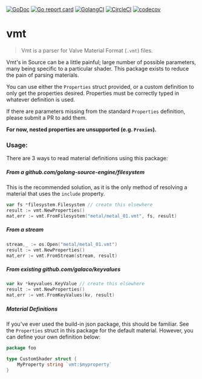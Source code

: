 [![GoDoc](https://godoc.org/github.com/golang-source-engine/vmt?status.svg)](https://godoc.org/github.com/golang-source-engine/vmt)
[![Go report card](https://goreportcard.com/badge/github.com/golang-source-engine/vmt)](https://goreportcard.com/badge/github.com/golang-source-engine/vmt)
[![GolangCI](https://golangci.com/badges/github.com/golang-source-engine/vmt.svg)](https://golangci.com)
[![CircleCI](https://circleci.com/gh/golang-source-engine/vmt/tree/master.svg?style=svg)](https://circleci.com/gh/golang-source-engine/vmt/tree/master)
[![codecov](https://codecov.io/gh/golang-source-engine/vmt/branch/master/graph/badge.svg)](https://codecov.io/gh/golang-source-engine/vmt)

# vmt

> Vmt is a parser for Valve Material Format (`.vmt`) files.

Vmt's in Source can be a little painful; large number of possible parameters, many being
specific to a particular shader. This package exists to reduce the pain of parsing materials.

You can use either the `Properties` struct provided, or a custom definition to only get the properties desired. Properties must
be correctly typed in whatever definition is used. 

If there are parameters missing from the standard `Properties` definition, please submit a PR to add them.


**For now, nested properties are unsupported (e.g. `Proxies`).**

### Usage:
There are 3 ways to read material definitions using this package:

##### From a github.com/golang-source-engine/filesystem
This is the recommended solution, as it is the only method of resolving a material that
uses the `include` property.
```go
var fs *filesystem.Filesystem // create this elsewhere
result := vmt.NewProperties()
mat,err := vmt.FromFilesystem("metal/metal_01.vmt", fs, result)
```

##### From a stream
```go
stream,_ := os.Open("metal/metal_01.vmt")
result := vmt.NewProperties()
mat,err := vmt.FromStream(stream, result)
```

##### From existing github.com/galaco/keyvalues
```go
var kv *keyvalues.KeyValue // create this elsewhere
result := vmt.NewProperties()
mat,err := vmt.FromKeyValues(kv, result)
```


##### Material Definitions
If you've ever used the build-in json package, this should be familiar. See the `Properties` struct in this package for the default material. However, you can define your own definition below:
```go
package foo

type CustomShader struct {
    MyProperty string `vmt:$myproperty`
}
```